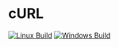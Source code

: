 # cURL
[![Linux Build](https://github.com/faojdoai324234s/cURL/actions/workflows/build_linux.yml/badge.svg)](https://github.com/faojdoai324234s/cURL/actions/workflows/build_linux.yml)
[![Windows Build](https://github.com/faojdoai324234s/cURL/actions/workflows/build_win.yml/badge.svg)](https://github.com/faojdoai324234s/cURL/actions/workflows/build_win.yml)
